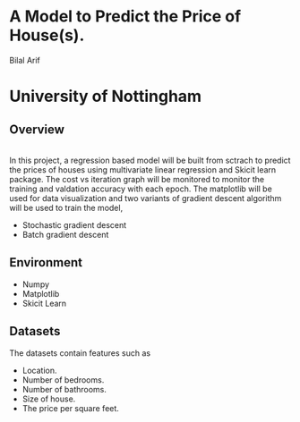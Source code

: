 # A Model to Predict the Price of House(s).

Bilal Arif

# University of Nottingham

## Overview

\
In this project, a regression based model will be built from sctrach to predict the prices of houses using multivariate linear regression and Skicit learn package. 
The cost vs iteration graph will be monitored to monitor the training and valdation accuracy with each epoch. The matplotlib will be used for data visualization and two variants of gradient descent algorithm will be used to train the model,

* Stochastic gradient descent
* Batch gradient descent



## Environment

* Numpy
* Matplotlib
* Skicit Learn

## Datasets

The datasets contain features such as

* Location.
* Number of bedrooms.
* Number of bathrooms.
* Size of house.
* The price per square feet.

